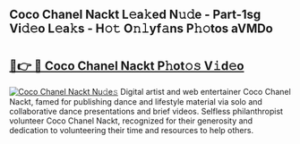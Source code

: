 ## Coco Chanel Nackt L𝚎a𝚔ed N𝚞𝚍e - Part-1sg Vi𝚍𝚎o L𝚎a𝚔s - H𝚘𝚝 O𝚗𝚕yf𝚊ns P𝚑𝚘tos aVMDo

# <h2><a href="http://kf33zj.oniu.top/?m=Coco+Chanel+Nackt">🔗👉 🔴 Coco Chanel Nackt P𝚑ot𝚘𝚜 V𝚒d𝚎o</a></h2>

[![Coco Chanel Nackt Nu𝚍e𝚜](https://i.imgur.com/0qMVB7G.gif)](http://kf33zj.oniu.top/?m=Coco+Chanel+Nackt)
Digital artist and web entertainer Coco Chanel Nackt, famed for publishing dance and lifestyle material via solo and collaborative dance presentations and brief videos. Selfless philanthropist volunteer Coco Chanel Nackt, recognized for their generosity and dedication to volunteering their time and resources to help others.  
